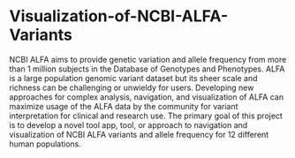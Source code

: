 # Visualization-of-NCBI-ALFA-Variants

NCBI ALFA aims to provide genetic variation and allele frequency from more than 1 million subjects in the Database of Genotypes and Phenotypes. ALFA is a large population genomic variant dataset but its sheer scale and richness can be challenging or unwieldy for users. Developing new approaches for complex analysis, navigation, and visualization of ALFA can maximize usage of the ALFA data by the community for variant interpretation for clinical and research use. The primary goal of this project is to develop a novel tool app, tool, or approach to navigation and visualization of NCBI ALFA variants and allele frequency for 12 different human populations.


